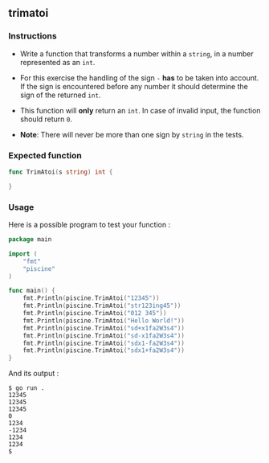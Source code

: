 ## trimatoi

### Instructions

- Write a function that transforms a number within a `string`, in a number represented as an `int`.

- For this exercise the handling of the sign `-` **has** to be taken into account. If the sign is encountered before any number it should determine the sign of the returned `int`.

- This function will **only** return an `int`. In case of invalid input, the function should return `0`.

- **Note**: There will never be more than one sign by `string` in the tests.

### Expected function

```go
func TrimAtoi(s string) int {

}
```

### Usage

Here is a possible program to test your function :

```go
package main

import (
	"fmt"
	"piscine"
)

func main() {
	fmt.Println(piscine.TrimAtoi("12345"))
	fmt.Println(piscine.TrimAtoi("str123ing45"))
	fmt.Println(piscine.TrimAtoi("012 345"))
	fmt.Println(piscine.TrimAtoi("Hello World!"))
	fmt.Println(piscine.TrimAtoi("sd+x1fa2W3s4"))
	fmt.Println(piscine.TrimAtoi("sd-x1fa2W3s4"))
	fmt.Println(piscine.TrimAtoi("sdx1-fa2W3s4"))
	fmt.Println(piscine.TrimAtoi("sdx1+fa2W3s4"))
}
```

And its output :

```console
$ go run .
12345
12345
12345
0
1234
-1234
1234
1234
$
```
